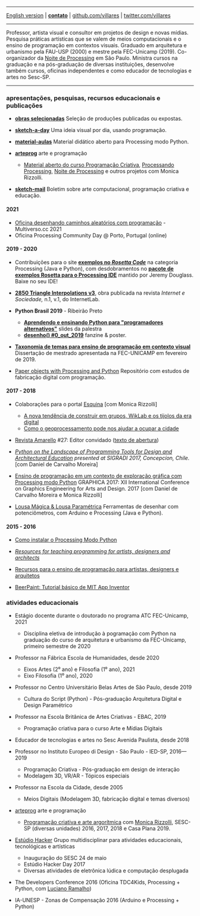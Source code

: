 ----

 [English version](http://villares.github.io/README-EN)
 | [**contato**](http://contato.lugaralgum.com)
 | [github.com/villares](http://github.com/villares)
 | [twitter.com/villares](http://twitter.com/villares)

----

Professor, artista visual e consultor em projetos de design e novas mídias. Pesquisa práticas artísticas que se valem de meios computacionais e o ensino de programação em contextos visuais. Graduado em arquitetura e urbanismo pela FAU-USP (2000) e mestre pela FEC-Unicamp (2019). Co-organizador da [Noite de Processing](https://garoa.net.br/wiki/Noite_de_Processing) em São Paulo. Ministra cursos na graduação e na pós-graduação de diversas instituições, desenvolve também cursos, oficinas independentes e como educador de tecnologias e artes no Sesc-SP. 

----

### apresentações, pesquisas, recursos educacionais e publicações

- [**obras selecionadas**](selected-work/index.md) Seleção de produções publicadas ou expostas.

- [**sketch-a-day**](https://abav.lugaralgum.com/sketch-a-day) Uma ideia visual por dia, usando programação.

- [**material-aulas**](https://abav.lugaralgum.com/material-aulas) Material didático aberto para Processing modo Python.

- [**arteprog**](https://arteprog.space) arte e programação
  
  - [Material aberto do curso Programação Criativa](http://arteprog.space/programacao-criativa), [Processando Processing](https://arteprog.space/Processando-Processing), [Noite de Processing](https://garoa.net.br/wiki/Noite_de_Processing) e outros projetos com Monica Rizzolli. 

- [**sketch-mail**](http://villares.org/sketch-mail)  Boletim sobre  arte computacional, programação criativa e educação.

#### 2021

- [Oficina desenhando caminhos aleatórios com programação](https://www.youtube.com/watch?v=frwHqc5SBGc) -  Multiverso.cc 2021
- Oficina Processing Community Day @ Porto, Portugal (online)

#### 2019 - 2020

- Contribuições para o site  [**exemplos no *Rosetta Code***](http://rosettacode.org/wiki/Category:Processing) na categoria Processing (Java e Python), com desdobramentos no  [**pacote de exemplos Rosetta para o Processing IDE**](https://github.com/jeremydouglass/rosetta_examples_p5) mantido por Jeremy Douglass. Baixe no seu IDE!

- [**2850 Triangle Interpolations v3**](https://revista.internetlab.org.br/2850-interpolações-de-triângulos-v3/), obra publicada na revista *Internet e Sociedade,* n.1, v.1, do InternetLab.

- **Python Brasil 2019** - Ribeirão Preto
  
  - [**Aprendendo e ensinando Python para "programadores alternativos"**](https://abav.lugaralgum.com/palestras/pybr2019/) slides da palestra
  - [**desenho() #0_out_2019**](http://desenho.lugaralgum.com/) fanzine & poster.

- [**Taxonomia de temas para ensino de programação em contexto visual**](https://abav.lugaralgum.com/mestrado) Dissertação de mestrado apresentada na FEC-UNICAMP em fevereiro de 2019.

- [Paper objects with Processing and Python](https://github.com/villares/Paper-objects-with-Processing-and-Python) Repositório com estudos de fabricação digital com programação.

#### 2017 - 2018

- Colaborações para o portal [Esquina](http://www.esquina.net.br/author/alexandre-vilares/) [com Monica Rizzolli]
  
  - [A nova tendência de construir em grupos, WikLab e os tijolos da era digital](http://www.esquina.net.br/2018/01/22/a-nova-tendencia-de-construir-em-grupos-wiklab-e-os-tijolos-da-era-digital/)
  - [Como o geoprocessamento pode nos ajudar a ocupar a cidade](http://www.esquina.net.br/2017/10/23/como-o-geoprocessamento-pode-nos-ajudar-a-ocupar-a-cidade/)

- [Revista Amarello](http://www.amarello.com.br) #27: Editor convidado ([texto de abertura](https://github.com/villares/villares.github.io/blob/master/assets/editorial_Amarello%2327.pdf)) 

- *[Python on the Landscape of Programming Tools for Design and Architectural Education](https://villares.github.io/mestrado/VILLARES_MOREIRA_SIGRADI_2017) presented at SIGRADI 2017, Concepcíon, Chile.* [com Daniel de Carvalho Moreira]

- [Ensino de programação em um contexto de exploração gráfica com Processing modo Python](https://villares.github.io/mestrado/VILLARES_MOREIRA_GOMES_GRAPHICA_2017) GRAPHICA 2017: XII International Conference on Graphics Engineering for Arts and Design. 2017 [com Daniel de Carvalho Moreira e Monica Rizzolli]

- [Lousa Mágica & Lousa Paramétrica](https://githtb.com/lousa-magica) Ferramentas de desenhar com potenciômetros, com Arduino e Processing (Java e Python).

#### 2015 - 2016

- [Como instalar o Processing Modo Python](https://villares.github.io/como-instalar-o-processing-modo-python/) 

- *[Resources for teaching programming for artists, designers and architects](https://villares.github.io/Resources-for-teaching-programming/)*

- [Recursos para o ensino de programação para artistas, designers e arquitetos](https://villares.github.io/Recursos-para-o-ensino-de-programacao) 

- [BeerPaint: Tutorial básico de MIT App Inventor](https://gumroad.com/l/kXiHW)

### atividades educacionais

- Estágio docente durante o doutorado no programa ATC FEC-Unicamp, 2021
  
  - Disciplina eletiva de introdução à pogramação com Python na graduação do curso de arquitetura e urbanismo da FEC-Unicamp, primeiro semestre de 2020

- Professor na Fábrica Escola de Humanidades, desde 2020
  
  - Eixos Artes (2⁰ ano) e Filosofia (1⁰ ano), 2021
  - Eixo Filosofia (1⁰ ano), 2020

- Professor no Centro Universitário Belas Artes de São Paulo, desde 2019
  
  - Cultura do Script (Python) - Pós-graduação Arquitetura Digital e Design Paramétrico

- Professor na Escola Britânica de Artes Criativas - EBAC, 2019
  
  - Programação criativa para o curso Arte e Mídias Digitais

- Educador de tecnologias e artes no Sesc Avenida Paulista, desde 2018

- Professor no Instituto Europeo di Design - São Paulo - IED-SP,  2016—2019
  
  - Programação Criativa - Pós-graduação em design de interação
  - Modelagem 3D, VR/AR - Tópicos especiais

- Professor na Escola da Cidade, desde 2005
  
  - Meios Digitais (Modelagem 3D, fabricação digital e temas diversos)

- [arteprog](http://arteprog.space) arte e programação
  
  - [Programação criativa e arte argorítmica](http://arteprog.space/programacao-criativa) com [Monica Rizzolli](https://github.com/monicarizzolli), SESC-SP (diversas unidades) 2016, 2017, 2018 e Casa Plana 2019.

- [Estúdio Hacker](https://estudiohacker.io) Grupo multidisciplinar para atividades educacionais, tecnológicas e artísticas
  
  - Inauguração do SESC 24 de maio
  - Estúdio Hacker Day 2017
  - Diversas atividades de eletrônica lúdica e computação desplugada

- The Developers Conference 2016 (Oficina TDC4Kids, Processing + Python, com [Luciano Ramalho](https://github.com/ramalho))

- IA-UNESP - Zonas de Compensação 2016 (Arduino e Processing + Python)

<a rel="me" href="https://mastodon.social/@villares"> </a>
